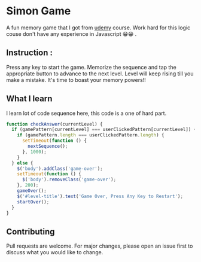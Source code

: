 # Simon Game

A fun memory game that I got from [udemy](https://udemy.com) course. Work hard for this logic couse don't have any experience in Javascript 😁😁 .

## Instruction :

Press any key to start the game. Memorize the sequence and tap the appropriate button to advance to the next level. Level will keep rising till you make a mistake. It's time to boast your memory powers!!

## What I learn

I learn lot of code sequence here, this code is a one of hard part.

```javascript
function checkAnswer(currentLevel) {
  if (gamePattern[currentLevel] === userClickedPattern[currentLevel]) {
    if (gamePattern.length === userClickedPattern.length) {
      setTimeout(function () {
        nextSequence();
      }, 1000);
    }
  } else {
    $('body').addClass('game-over');
    setTimeout(function () {
      $('body').removeClass('game-over');
    }, 200);
    gameOver();
    $('#level-title').text('Game Over, Press Any Key to Restart');
    startOver();
  }
}
```

## Contributing

Pull requests are welcome. For major changes, please open an issue first to discuss what you would like to change.
